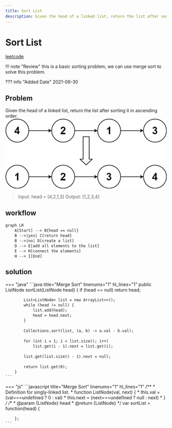 ```yaml
---
title: Sort List
description: Given the head of a linked list, return the list after sorting it in ascending order.
---
```

# Sort List
[leetcode](https://leetcode.com/problems/sort-list/description/)

!!! note "Review"
    this is a basic sorting problem, we can use merge sort to solve this problem.

??? info "Added Date"
    2021-09-30

## Problem
Given the head of a linked list, return the list after sorting it in ascending order.
![sort_list 148](assets/sort_list_1.jpg)
> Input: head = [4,2,1,3]
> Output: [1,2,3,4]


## workflow
```mermaid
graph LR
    A[Start] --> B{head == null}
    B -->|yes| C[return head]
    B -->|no| D[create a list]
    D --> E[add all elements to the list]
    E --> H[connect the elements]
    H --> I[End]
```

## solution
=== "java"
    ```java title="Merge Sort" linenums="1" hl_lines="1"
        public ListNode sortList(ListNode head) {
            if (head == null)
                return head;
    
            List<ListNode> list = new ArrayList<>();
            while (head != null) {
                list.add(head);
                head = head.next;
            }
    
            Collections.sort(list, (a, b) -> a.val - b.val);
    
            for (int i = 1; i < list.size(); i++)
                list.get(i - 1).next = list.get(i);
    
            list.get(list.size() - 1).next = null;
    
            return list.get(0);
        }
    ```
=== "js"
    ```javascript title="Merge Sort" linenums="1" hl_lines="1"
        /**
        * Definition for singly-linked list.
          * function ListNode(val, next) {
          *     this.val = (val===undefined ? 0 : val)
          *     this.next = (next===undefined ? null : next)
          * }
            */
            /**
          * @param {ListNode} head
          * @return {ListNode}
            */
            var sortList = function(head) {
        
        };
    ```
